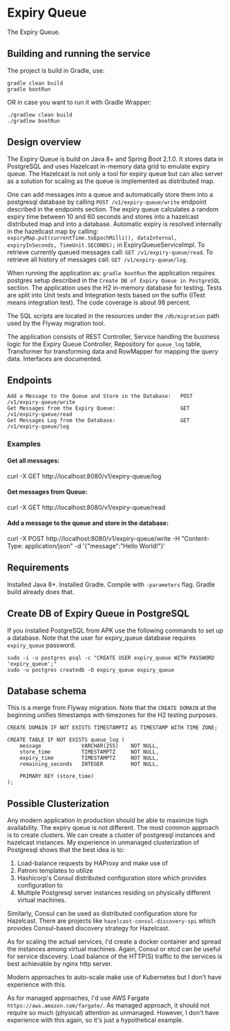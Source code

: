 # Expiry Queue

The Expiry Queue.

## Building and running the service

The project is build in Gradle, use:
```
gradle clean build
gradle bootRun
```

OR in case you want to run it with Gradle Wrapper:

```
./gradlew clean build
./gradlew bootRun
```

## Design overview

The Expiry Queue is build on Java 8+ and Spring Boot 2.1.0.
It stores data in PostgreSQL and uses Hazelcast in-memory data grid to emulate expiry queue.
The Hazelcast is not only a tool for expiry queue but can also server as a solution for scaling
as the queue is implemented as distributed map.

One can add messages into a queue and automatically store them into a postgresql database
by calling `POST /v1/expiry-queue/write` endpoint described in the endpoints section.
The expiry queue calculates a random expiry time between 10 and 60 seconds and stores
into a hazelcast distributed map and into a database.
Automatic expiry is resolved internally in the hazellcast map by calling:
`expiryMap.put(currentTime.toEpochMilli(), dataInternal, expiryInSeconds, TimeUnit.SECONDS);`
in ExpiryQueueServiceImpl.
To retrieve currently queued messages call: `GET /v1/expiry-queue/read`.
To retrieve all history of messages call: `GET /v1/expiry-queue/log`.

When running the application as: `gradle bootRun` the application requires postgres setup 
described in the `Create DB of Expiry Queue in PostgreSQL` section.
The application uses the H2 in-memory database for testing. 
Tests are split into Unit tests and Integration tests based on the suffix 
(ITest means integration test). The code coverage is about 98 percent.

The SQL scripts are located in the resources under the `/db/migration` path
used by the Flyway migration tool.

The application consists of REST Controller, Service handling the business logic
for the Expiry Queue Controller, Repository for `queue_log` table, Transformer
for transforming data and RowMapper for mapping the query data.
Interfaces are documented. 

## Endpoints
```
Add a Message to the Queue and Store in the Database:   POST   /v1/expiry-queue/write
Get Messages from the Expiry Queue:                     GET    /v1/expiry-queue/read
Get Messages Log from the Database:                     GET    /v1/expiry-queue/log
```

### Examples

#### Get all messages:
curl -X GET http://localhost:8080/v1/expiry-queue/log

#### Get messages from Queue:
curl -X GET http://localhost:8080/v1/expiry-queue/read

#### Add a message to the queue and store in the database:
curl -X POST http://localhost:8080/v1/expiry-queue/write -H "Content-Type: application/json" -d '{"message":"Hello World!"}'

## Requirements

Installed Java 8+.
Installed Gradle. 
Compile with `-parameters` flag. Gradle build already does that.

## Create DB of Expiry Queue in PostgreSQL

If you installed PostgreSQL from APK use the following commands to set up a database.
Note that the user for expiry_queue database requires `expiry_queue` password.

```
sudo -i -u postgres psql -c "CREATE USER expiry_queue WITH PASSWORD 'expiry_queue';"
sudo -u postgres createdb -O expiry_queue expiry_queue
```

## Database schema

This is a merge from Flyway migration. Note that the `CREATE DOMAIN` at the beginning unifies timestamps with timezones for the H2 testing purposes.
```
CREATE DOMAIN IF NOT EXISTS TIMESTAMPTZ AS TIMESTAMP WITH TIME ZONE;

CREATE TABLE IF NOT EXISTS queue_log (
    message             VARCHAR(255)    NOT NULL,
    store_time          TIMESTAMPTZ     NOT NULL,
    expiry_time         TIMESTAMPTZ     NOT NULL,
    remaining_seconds   INTEGER         NOT NULL,

    PRIMARY KEY (store_time)
);
```

## Possible Clusterization

Any modern application in production should be able to maximize high availability.
The expiry queue is not different. The most common approach is to create clusters.
We can create a cluster of postgresql instances and hazelcast instances.
My experience in unmanaged clusterization of Postgresql shows that the best idea is to:
1. Load-balance requests by HAProxy and make use of
2. Patroni templates to utilize
3. Hashicorp's Consul distributed configuration store which provides configuration to
4. Multiple Postgresql server instances residing on physically different virtual machines.

Similarly, Consul can be used as distributed configuration store for Hazelcast.
There are projects like `hazelcast-consul-discovery-spi` which provides 
Consul-based discovery strategy for Hazelcast.

As for scaling the actual services, I'd create a docker container and spread the instances
among virtual machines. Again, Consul or etcd can be useful for service discovery.
Load balance of the HTTP(S) traffic to the services is best achievable by nginx http server.

Modern approaches to auto-scale make use of Kubernetes but I don't have experience with this.

As for managed approaches, I'd use AWS Fargate `https://aws.amazon.com/fargate/`.
As managed approach, it should not require so much (physical) attention as unmanaged.
However, I don't have experience with this again, so it's just a hypothetical example.
